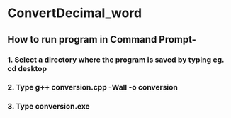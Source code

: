 # ConvertDecimal_word
## How to run program in Command Prompt- 
### 1. Select a directory where the program is saved by typing eg. cd desktop
### 2. Type g++ conversion.cpp -Wall -o conversion
### 3. Type conversion.exe
